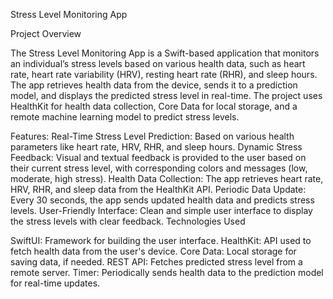 Stress Level Monitoring App

Project Overview

The Stress Level Monitoring App is a Swift-based application that monitors an individual’s stress levels based on various health data, such as heart rate, heart rate variability (HRV), resting heart rate (RHR), and sleep hours. The app retrieves health data from the device, sends it to a prediction model, and displays the predicted stress level in real-time. The project uses HealthKit for health data collection, Core Data for local storage, and a remote machine learning model to predict stress levels.

Features:
Real-Time Stress Level Prediction: Based on various health parameters like heart rate, HRV, RHR, and sleep hours.
Dynamic Stress Feedback: Visual and textual feedback is provided to the user based on their current stress level, with corresponding colors and messages (low, moderate, high stress).
Health Data Collection: The app retrieves heart rate, HRV, RHR, and sleep data from the HealthKit API.
Periodic Data Update: Every 30 seconds, the app sends updated health data and predicts stress levels.
User-Friendly Interface: Clean and simple user interface to display the stress levels with clear feedback.
Technologies Used

SwiftUI: Framework for building the user interface.
HealthKit: API used to fetch health data from the user's device.
Core Data: Local storage for saving data, if needed.
REST API: Fetches predicted stress level from a remote server.
Timer: Periodically sends health data to the prediction model for real-time updates.
